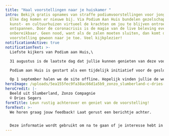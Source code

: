 ```yaml
---
title: "Haal voorstellingen naar je huiskamer "
intro: Bekijk gratis opnames van straffe podiumvoorstellingen voor jong en oud.
  Elke dag komen er nieuwe bij. Via Podium Aan Huis bundelen gezelschappen,
  kunst- en cultuurhuizen virtueel de krachten om jou te blijven ontroeren en
  ontspannen. Door de coronacrisis is de magie van de live beleving even
  onbereikbaar. Geen nood, want als de zalen moeten sluiten, dan komt de
  voorstelling gewoon naar je toe. Veel kijkplezier!
notificationActive: true
notificationText: >-
  Liefste kijkers van Podium aan Huis,\

  31 augustus is de laatste dag dat jullie kunnen genieten van deze voorstellingen.\

  Podium aan Huis is gestart als een tijdelijk initiatief voor de gesloten theaterzalen. Gezelschappen, kunst- en cultuurhuizen bundelden virtueel de krachten om jou te blijven ontroeren en ontspannen.\

  Op 1 september halen we de site offline. Hopelijk vinden jullie de weg naar een cultuurhuis in de buurt.
heroImage: /uploads/5ea155fec9fa38ac66d1a5b9_zonzo_slumberland-c-dries-segers_banner.jpg
heroCredit: |-
  Beeld uit Slumberland, Zonzo Compagnie
  © Dries Segers
formTitle: Leun rustig achterover en geniet van de voorstelling!
formText: >-
  We horen graag jouw feedback! Laat gerust een berichtje achter.


  Deze informatie wordt gebruikt om na te gaan of je interesse hebt in een online platform om voorstellingen te bekijken. Via e-mail stellen we je eventueel later nog vragen voor verder onderzoek naar een goed digitaal cultuurplatform.
---
```

